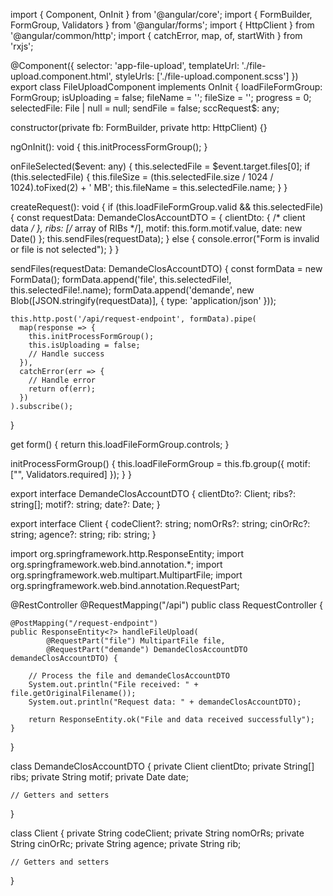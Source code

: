 import { Component, OnInit } from '@angular/core';
import { FormBuilder, FormGroup, Validators } from '@angular/forms';
import { HttpClient } from '@angular/common/http';
import { catchError, map, of, startWith } from 'rxjs';

@Component({
  selector: 'app-file-upload',
  templateUrl: './file-upload.component.html',
  styleUrls: ['./file-upload.component.scss']
})
export class FileUploadComponent implements OnInit {
  loadFileFormGroup: FormGroup;
  isUploading = false;
  fileName = '';
  fileSize = '';
  progress = 0;
  selectedFile: File | null = null;
  sendFile = false;
  sccRequest$: any;

  constructor(private fb: FormBuilder, private http: HttpClient) {}

  ngOnInit(): void {
    this.initProcessFormGroup();
  }

  onFileSelected($event: any) {
    this.selectedFile = $event.target.files[0];
    if (this.selectedFile) {
      this.fileSize = (this.selectedFile.size / 1024 / 1024).toFixed(2) + ' MB';
      this.fileName = this.selectedFile.name;
    }
  }

  createRequest(): void {
    if (this.loadFileFormGroup.valid && this.selectedFile) {
      const requestData: DemandeClosAccountDTO = {
        clientDto: { /* client data */ },
        ribs: [/* array of RIBs */],
        motif: this.form.motif.value,
        date: new Date()
      };
      this.sendFiles(requestData);
    } else {
      console.error("Form is invalid or file is not selected");
    }
  }

  sendFiles(requestData: DemandeClosAccountDTO) {
    const formData = new FormData();
    formData.append('file', this.selectedFile!, this.selectedFile!.name);
    formData.append('demande', new Blob([JSON.stringify(requestData)], { type: 'application/json' }));

    this.http.post('/api/request-endpoint', formData).pipe(
      map(response => {
        this.initProcessFormGroup();
        this.isUploading = false;
        // Handle success
      }),
      catchError(err => {
        // Handle error
        return of(err);
      })
    ).subscribe();
  }

  get form() {
    return this.loadFileFormGroup.controls;
  }

  initProcessFormGroup() {
    this.loadFileFormGroup = this.fb.group({
      motif: ["", Validators.required]
    });
  }
}

export interface DemandeClosAccountDTO {
  clientDto?: Client;
  ribs?: string[];
  motif?: string;
  date?: Date;
}

export interface Client {
  codeClient?: string;
  nomOrRs?: string;
  cinOrRc?: string;
  agence?: string;
  rib: string;
}

import org.springframework.http.ResponseEntity;
import org.springframework.web.bind.annotation.*;
import org.springframework.web.multipart.MultipartFile;
import org.springframework.web.bind.annotation.RequestPart;

@RestController
@RequestMapping("/api")
public class RequestController {

    @PostMapping("/request-endpoint")
    public ResponseEntity<?> handleFileUpload(
            @RequestPart("file") MultipartFile file,
            @RequestPart("demande") DemandeClosAccountDTO demandeClosAccountDTO) {

        // Process the file and demandeClosAccountDTO
        System.out.println("File received: " + file.getOriginalFilename());
        System.out.println("Request data: " + demandeClosAccountDTO);

        return ResponseEntity.ok("File and data received successfully");
    }
}

class DemandeClosAccountDTO {
    private Client clientDto;
    private String[] ribs;
    private String motif;
    private Date date;

    // Getters and setters
}

class Client {
    private String codeClient;
    private String nomOrRs;
    private String cinOrRc;
    private String agence;
    private String rib;

    // Getters and setters
}
